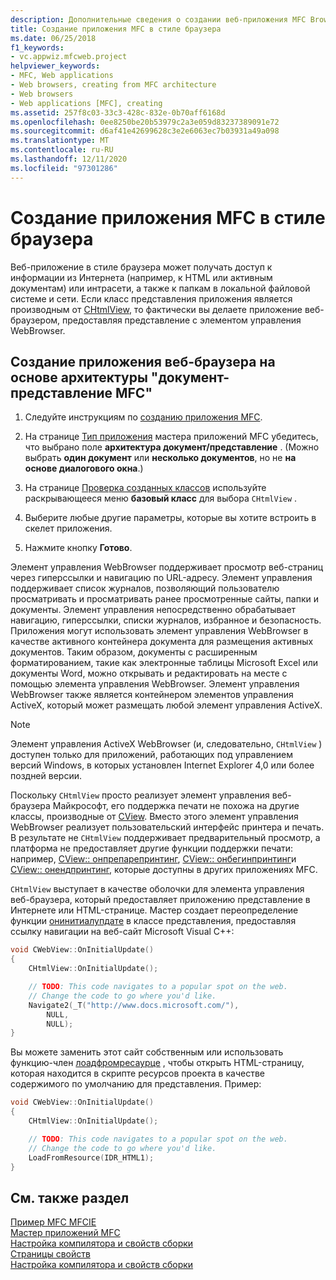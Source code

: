 ```yaml
---
description: Дополнительные сведения о создании веб-приложения MFC Browser-Style.
title: Создание приложения MFC в стиле браузера
ms.date: 06/25/2018
f1_keywords:
- vc.appwiz.mfcweb.project
helpviewer_keywords:
- MFC, Web applications
- Web browsers, creating from MFC architecture
- Web browsers
- Web applications [MFC], creating
ms.assetid: 257f8c03-33c3-428c-832e-0b70aff6168d
ms.openlocfilehash: 0ee8250be20b53979c2a3e059d83237389091e72
ms.sourcegitcommit: d6af41e42699628c3e2e6063ec7b03931a49a098
ms.translationtype: MT
ms.contentlocale: ru-RU
ms.lasthandoff: 12/11/2020
ms.locfileid: "97301286"
---
```

# <a name="creating-a-web-browser-style-mfc-application"></a>Создание приложения MFC в стиле браузера

Веб-приложение в стиле браузера может получать доступ к информации из Интернета (например, к HTML или активным документам) или интрасети, а также к папкам в локальной файловой системе и сети. Если класс представления приложения является производным от [CHtmlView](../../mfc/reference/chtmlview-class.md), то фактически вы делаете приложение веб-браузером, предоставляя представление с элементом управления WebBrowser.

## <a name="to-create-a-web-browser-application-based-on-the-mfc-documentview-architecture"></a>Создание приложения веб-браузера на основе архитектуры "документ-представление MFC"

1. Следуйте инструкциям по [созданию приложения MFC](../../mfc/reference/creating-an-mfc-application.md).

1. На странице [Тип приложения](../../mfc/reference/application-type-mfc-application-wizard.md) мастера приложений MFC убедитесь, что выбрано поле **архитектура документ/представление** . (Можно выбрать **один документ** или **несколько документов**, но не **на основе диалогового окна**.)

1. На странице [Проверка созданных классов](../../mfc/reference/generated-classes-mfc-application-wizard.md) используйте раскрывающееся меню **базовый класс** для выбора `CHtmlView` .

1. Выберите любые другие параметры, которые вы хотите встроить в скелет приложения.

1. Нажмите кнопку **Готово**.

Элемент управления WebBrowser поддерживает просмотр веб-страниц через гиперссылки и навигацию по URL-адресу. Элемент управления поддерживает список журналов, позволяющий пользователю просматривать и просматривать ранее просмотренные сайты, папки и документы. Элемент управления непосредственно обрабатывает навигацию, гиперссылки, списки журналов, избранное и безопасность. Приложения могут использовать элемент управления WebBrowser в качестве активного контейнера документа для размещения активных документов. Таким образом, документы с расширенным форматированием, такие как электронные таблицы Microsoft Excel или документы Word, можно открывать и редактировать на месте с помощью элемента управления WebBrowser. Элемент управления WebBrowser также является контейнером элементов управления ActiveX, который может размещать любой элемент управления ActiveX.

> [!NOTE]
> Элемент управления ActiveX WebBrowser (и, следовательно, `CHtmlView` ) доступен только для приложений, работающих под управлением версий Windows, в которых установлен Internet Explorer 4,0 или более поздней версии.

Поскольку `CHtmlView` просто реализует элемент управления веб-браузера Майкрософт, его поддержка печати не похожа на другие классы, производные от [CView](../../mfc/reference/cview-class.md). Вместо этого элемент управления WebBrowser реализует пользовательский интерфейс принтера и печать. В результате не `CHtmlView` поддерживает предварительный просмотр, а платформа не предоставляет другие функции поддержки печати: например, [CView:: онпрепарепринтинг](../../mfc/reference/cview-class.md#onprepareprinting), [CView:: онбегинпринтинг](../../mfc/reference/cview-class.md#onbeginprinting)и [CView:: онендпринтинг](../../mfc/reference/cview-class.md#onendprinting), которые доступны в других приложениях MFC.

`CHtmlView` выступает в качестве оболочки для элемента управления веб-браузера, который предоставляет приложению представление в Интернете или HTML-странице. Мастер создает переопределение функции [онинитиалупдате](../../mfc/reference/cview-class.md#oninitialupdate) в классе представления, предоставляя ссылку навигации на веб-сайт Microsoft Visual C++:

```cpp
void CWebView::OnInitialUpdate()
{
    CHtmlView::OnInitialUpdate();

    // TODO: This code navigates to a popular spot on the web.
    // Change the code to go where you'd like.
    Navigate2(_T("http://www.docs.microsoft.com/"),
        NULL,
        NULL);
}
```

Вы можете заменить этот сайт собственным или использовать функцию-член [лоадфромресаурце](../../mfc/reference/chtmlview-class.md#loadfromresource) , чтобы открыть HTML-страницу, которая находится в скрипте ресурсов проекта в качестве содержимого по умолчанию для представления. Пример:

```cpp
void CWebView::OnInitialUpdate()
{
    CHtmlView::OnInitialUpdate();

    // TODO: This code navigates to a popular spot on the web.
    // Change the code to go where you'd like.
    LoadFromResource(IDR_HTML1);
}
```

## <a name="see-also"></a>См. также раздел

[Пример MFC MFCIE](https://github.com/Microsoft/VCSamples/tree/master/VC2010Samples/MFC/internet)<br/>
[Мастер приложений MFC](../../mfc/reference/mfc-application-wizard.md)<br/>
[Настройка компилятора и свойств сборки](../../build/working-with-project-properties.md)<br/>
[Страницы свойств](../../build/reference/property-pages-visual-cpp.md)<br/>
[Настройка компилятора и свойств сборки](../../build/working-with-project-properties.md)
